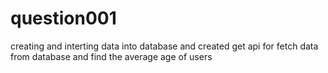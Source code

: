 # question001
creating and interting data into database and created get api for fetch data from database and find the average age of users
